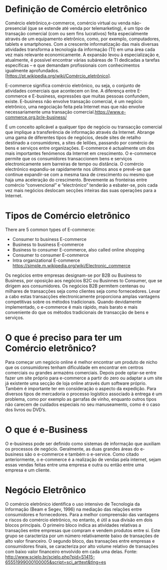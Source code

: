 # Definição de Comércio eletrônico
Comércio eletrônico,e-commerce, comércio virtual ou venda não-presencial (que se estende até venda por telemarketing), é um tipo de transação comercial (com ou sem fins lucrativos) feita especialmente através de um equipamento eletrônico, como, por exemplo, computadores, tablets e smartphones. Com a crescente informatização das mais diversas atividades transforma a tecnologia da informação (TI) em uma área cada vez mais relevante economicamente. A expansão levou à especialização e, atualmente, é possível encontrar várias subáreas de TI dedicadas a tarefas específicas – e que demandam profissionais com conhecimentos igualmente aprofundados. [https://pt.wikipedia.org/wiki/Comércio_eletrônico].

E-commerce significa comércio eletrônico, ou seja, o conjunto de atividades comerciais que acontecem on line. A diferença entre E-commerce e E-business, expressões que muitas pessoas confundem, existe. E-business não envolve transação comercial, é um negócio eletrônico, uma negociação feita pela Internet mas que não envolve necessariamente uma transação comercial.https://www.e-commerce.org.br/e-business/

É um conceito aplicável a qualquer tipo de negócio ou transacção comercial que implique a transferência de informação através da Internet. Abrange uma gama de diferentes tipos de negócios, desde sites de retalho destinado a consumidores, a sites de leilões, passando por comércio de bens e serviços entre organizações.
E-commerce é actualmente um dos mais importantes fenómenos da Internet em crescimento.
O e-commerce permite que os consumidores transaccionem bens e serviços electronicamente sem barreiras de tempo ou distância. O comércio electrónico expandiu-se rapidamente nos últimos anos e prevê-se que continue expandir-se com a mesma taxa de crescimento ou mesmo que haja uma aceleração do crescimento. Brevemente as fronteiras entre comércio “convencional” e “electrónico” tenderão a esbater-se, pois cada vez mais negócios deslocam secções inteiras das suas operações para a Internet.

# Tipos de Comércio eletrônico

There are 5 common types of E-commerce:
* Consumer to business E-commerce
* Business to business E-commerce
* Business to consumer E-commerce, also called online shopping
* Consumer to consumer E-commerce
* Intra organizational E-commerce 
https://simple.m.wikipedia.org/wiki/Electronic_commerce

Os negócios entre empresas designam-se por B2B ou Business to Business, por oposição aos negócios B2C ou Businnes to Consumer, que se dirigem aos consumidores.
Os negócios B2B permitem centenas ou milhares de transacções seja como clientes seja como fornecedores. Levar a cabo estas transacções electronicamente proporciona amplas vantagens competitivas sobre os métodos tradicionais. Quando devidamente implementado, o e-commerce é mais rápido, mais barato e mais conveniente do que os métodos tradicionais de transacção de bens e serviços.

# O que é preciso para ter um Comércio eletrônico?

Para começar um negócio online é melhor encontrar um produto de nicho que os consumidores tenham dificuldade em encontrar em centros comerciais ou grandes armazéns comerciais.
Depois pode optar-se entre fazer um site próprio para e-commerce a partir do zero ou adaptar a um site já existente uma secção de loja online através dum software próprio.
Também é importante ter em consideração o aspecto da expedição. Para diversos tipos de mercadoria o processo logístico associado à entrega é um problema, como por exemplo as garrafas de vinho, enquanto outros tipos não carecem de cuidados especiais no seu manuseamento, como é o caso dos livros ou DVD’s.

# O que é e-Business

O e-business pode ser definido como sistemas de informação que auxiliam os processos de negócio. Geralmente, as duas grandes áreas do e-business são o e-commerce e também o e-service. Como citado anteriormente, o e-commerce é a realização de vendas pela internet, sejam essas vendas  feitas entre uma empresa e outra ou então entre uma empresa e um cliente.

# Negócio Eletrônico

O comércio eletrônico identifica o uso intensivo de Tecnologia da Informação (Beam e Segev, 1996) na mediação das relações entre consumidores e fornecedores. Para a melhor compreensão das vantagens e riscos do comércio eletrônico, no entanto, é útil a sua divisão em dois blocos principais. O primeiro bloco indica as atividades relativas a transações entre empresas que compram e vendem produtos entre si. Este grupo se caracteriza por um número relativamente baixo de transações de alto valor financeiro. O segundo bloco, das transações entre empresas e consumidores finais, se caracteriza por alto volume relativo de transações com baixo valor financeiro envolvido em cada uma delas. Fonte: http://www.scielo.br/scielo.php?pid=S1415-65551999000100005&script=sci_arttext&tlng=es

